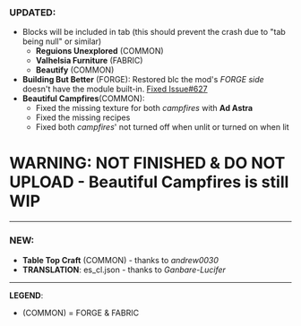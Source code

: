 ### UPDATED:
- Blocks will be included in tab (this should prevent the crash due to "tab being null" or similar)
  - **Reguions Unexplored** (COMMON)
  - **Valhelsia Furniture** (FABRIC)
  - **Beautify** (COMMON)
- **Building But Better** (FORGE): Restored blc the mod's _FORGE side_ doesn't have the module built-in. [Fixed Issue#627](https://github.com/MehVahdJukaar/WoodGood/issues/627)
- **Beautiful Campfires**(COMMON):
  - Fixed the missing texture for both _campfires_ with **Ad Astra**
  - Fixed the missing recipes
  - Fixed both _campfires_' not turned off when unlit or turned on when lit

# WARNING: NOT FINISHED & DO NOT UPLOAD - Beautiful Campfires is still WIP 

---

### NEW:
- **Table Top Craft** (COMMON) - thanks to _andrew0030_
- **TRANSLATION**: es_cl.json - thanks to _Ganbare-Lucifer_

---

**LEGEND**:
- (COMMON) = FORGE & FABRIC